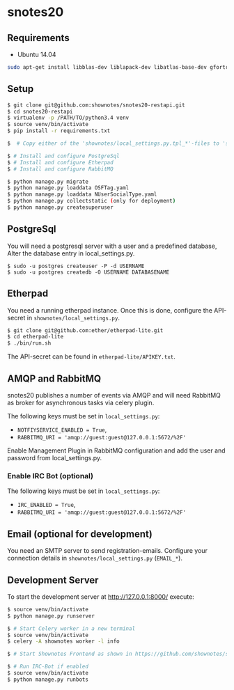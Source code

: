 # snotes20

## Requirements
- Ubuntu 14.04
```sh
sudo apt-get install libblas-dev liblapack-dev libatlas-base-dev gfortran
```

## Setup
```sh
$ git clone git@github.com:shownotes/snotes20-restapi.git
$ cd snotes20-restapi
$ virtualenv -p /PATH/TO/python3.4 venv
$ source venv/bin/activate
$ pip install -r requirements.txt

$  # Copy either of the 'shownotes/local_settings.py.tpl_*'-files to 'shownotes/local_settings.py' and adapt

$ # Install and configure PostgreSql
$ # Install and configure Etherpad
$ # Install and configure RabbitMQ

$ python manage.py migrate
$ python manage.py loaddata OSFTag.yaml
$ python manage.py loaddata NUserSocialType.yaml
$ python manage.py collectstatic (only for deployment)
$ python manage.py createsuperuser
```


## PostgreSql

You will need a postgresql server with a user and a predefined database,
Alter the database entry in local_settings.py.

```
$ sudo -u postgres createuser -P -d USERNAME
$ sudo -u postgres createdb -O USERNAME DATABASENAME 
```

## Etherpad
You need a running etherpad instance. Once this is done, configure the API-secret in `shownotes/local_settings.py`.

```sh
$ git clone git@github.com:ether/etherpad-lite.git
$ cd etherpad-lite
$ ./bin/run.sh
```

The API-secret can be found in `etherpad-lite/APIKEY.txt`.


## AMQP and RabbitMQ

snotes20 publishes a number of events via AMQP and will need RabbitMQ as broker for asynchronous tasks via celery plugin.

The following keys must be set in `local_settings.py`:
* `NOTFIYSERVICE_ENABLED = True`,
* `RABBITMQ_URI = 'amqp://guest:guest@127.0.0.1:5672/%2F'`

Enable Management Plugin in RabbitMQ configuration and add the user and password from local_settings.py.

### Enable IRC Bot (optional)

The following keys must be set in `local_settings.py`:
* `IRC_ENABLED = True`,
* `RABBITMQ_URI = 'amqp://guest:guest@127.0.0.1:5672/%2F'`


## Email (optional for development)

You need an SMTP server to send registration-emails. Configure your connection details in `shownotes/local_settings.py` (`EMAIL_*`).


## Development Server
To start the development server at http://127.0.0.1:8000/ execute:
```sh
$ source venv/bin/activate
$ python manage.py runserver

$ # Start Celery worker in a new terminal
$ source venv/bin/activate
$ celery -A shownotes worker -l info

$ # Start Shownotes Frontend as shown in https://github.com/shownotes/snotes20-angular-webapp

$ # Run IRC-Bot if enabled
$ source venv/bin/activate 
$ python manage.py runbots
```
